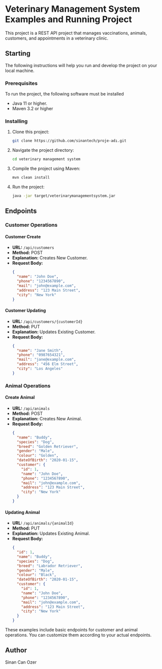 # Veterinary Management System Examples and Running Project

This project is a REST API project that manages vaccinations, animals, customers, and appointments in a veterinary clinic.

## Starting

The following instructions will help you run and develop the project on your local machine.

### Prerequisites

To run the project, the following software must be installed
- Java 11 or higher.
- Maven 3.2 or higher

### Installing

1. Clone this project:
   ```bash
   git clone https://github.com/sinantech/proje-adı.git
   ```
2. Navigate the project directory:
   ```bash
   cd veterinary management system
   ```
3. Compile the project using Maven:
   ```bash
   mvn clean install
   ```
4. Run the project:
   ```bash
   java -jar target/veterinarymanagementsystem.jar
   ```

## Endpoints

### Customer Operations

#### Customer Create

- **URL:** `/api/customers`
- **Method:** POST
- **Explanation:** Creates New Customer.
- **Request Body:**
  ```json
  {
    "name": "John Doe",
    "phone": "1234567890",
    "mail": "john@example.com",
    "address": "123 Main Street",
    "city": "New York"
  }
  ```

#### Customer Updating

- **URL:** `/api/customers/{customerId}`
- **Method:** PUT
- **Explanation:** Updates Existing Customer.
- **Request Body:**
  ```json
  {
    "name": "Jane Smith",
    "phone": "0987654321",
    "mail": "jane@example.com",
    "address": "456 Elm Street",
    "city": "Los Angeles"
  }
  ```

### Animal Operations

#### Create Animal

- **URL:** `/api/animals`
- **Method:** POST
- **Explanation:** Creates New Animal.
- **Request Body:**
  ```json
  {
    "name": "Buddy",
    "species": "Dog",
    "breed": "Golden Retriever",
    "gender": "Male",
    "colour": "Golden",
    "dateOfBirth": "2020-01-15",
    "customer": {
      "id": 1,
      "name": "John Doe",
      "phone": "1234567890",
      "mail": "john@example.com",
      "address": "123 Main Street",
      "city": "New York"
    }
  }
  ```

#### Updating Animal

- **URL:** `/api/animals/{animalId}`
- **Method:** PUT
- **Explanation:** Updates Existing Animal.
- **Request Body:**
  ```json
  {
    "id": 1,
    "name": "Buddy",
    "species": "Dog",
    "breed": "Labrador Retriever",
    "gender": "Male",
    "colour": "Black",
    "dateOfBirth": "2020-01-15",
    "customer": {
      "id": 1,
      "name": "John Doe",
      "phone": "1234567890",
      "mail": "john@example.com",
      "address": "123 Main Street",
      "city": "New York"
    }
  }
  ```


These examples include basic endpoints for customer and animal operations. You can customize them according to your actual endpoints.

## Author

Sinan Can Ozer